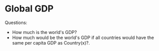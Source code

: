 # Global GDP

Questions:
* How much is the world's GDP?
* How much would be the world's GDP if all countries would have the same per capita GDP as Country(x)?. 
